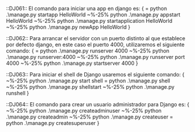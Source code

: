 ::DJ061::
El comando para iniciar una app en django es: { 
= python .\manage.py startapp HelloWorld 
~%-25% python .\manage.py appstart HelloWorld 
~%-25% python .\manage.py startapplication HelloWorld 
~%-25% python .\manage.py newApp HelloWorld } 

::DJ062::
Para arrancar el servidor con un puerto distinto al que establece por defecto django, en este caso el puerto 4000, utilizaremos el siguiente comando: { 
= python .\manage.py runserver 4000 
~%-25% python .\manage.py runserver:4000 
~%-25% python .\manage.py runserver port 4000 
~%-25% python .\manage.py startserver 4000 } 

::DJ063::
Para iniciar el shell de Django usaremos el siguiente comando: { 
~%-25% python .\manage.py start shell = python .\manage.py shell 
~%-25% python .\manage.py shellstart 
~%-25% python .\manage.py runshell } 

::DJ064::
El comando para crear un usuario administrador para Django es: { 
~%-25% python .\manage.py createadminuser 
~%-25% python .\manage.py createadmin 
~%-25% python .\manage.py createuser 
= python .\manage.py createsuperuser }